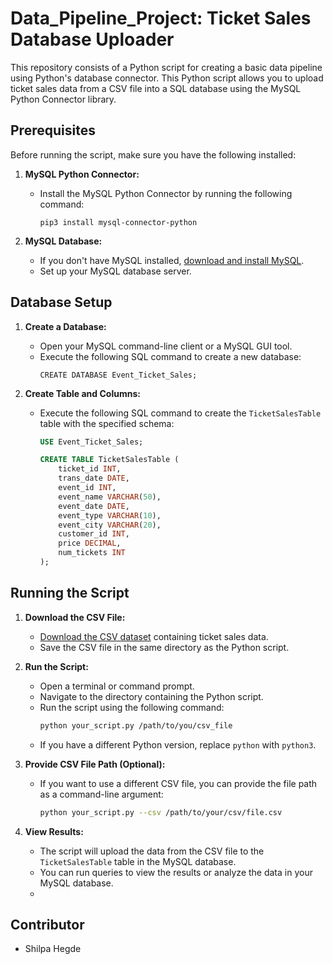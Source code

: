 # Data_Pipeline_Project: Ticket Sales Database Uploader
This repository consists of a Python script for creating a basic data pipeline using Python's database connector. This Python script allows you to upload ticket sales data from a CSV file into a SQL database using the MySQL Python Connector library.

## Prerequisites

Before running the script, make sure you have the following installed:

1. **MySQL Python Connector:**
   - Install the MySQL Python Connector by running the following command:
     ```
     pip3 install mysql-connector-python
     ```

2. **MySQL Database:**
   - If you don't have MySQL installed, [download and install MySQL](https://dev.mysql.com/downloads/installer/).
   - Set up your MySQL database server.

## Database Setup

1. **Create a Database:**
   - Open your MySQL command-line client or a MySQL GUI tool. 
   - Execute the following SQL command to create a new database:
     ```
     CREATE DATABASE Event_Ticket_Sales;
     ```

2. **Create Table and Columns:**
   - Execute the following SQL command to create the `TicketSalesTable` table with the specified schema:
     ```sql
     USE Event_Ticket_Sales;

     CREATE TABLE TicketSalesTable (
         ticket_id INT,
         trans_date DATE,
         event_id INT,
         event_name VARCHAR(50),
         event_date DATE,
         event_type VARCHAR(10),
         event_city VARCHAR(20),
         customer_id INT,
         price DECIMAL,
         num_tickets INT
     );
     ```

## Running the Script

1. **Download the CSV File:**
   - [Download the CSV dataset]() containing ticket sales data.
   - Save the CSV file in the same directory as the Python script.

2. **Run the Script:**
   - Open a terminal or command prompt.
   - Navigate to the directory containing the Python script.
   - Run the script using the following command:
     ```bash
     python your_script.py /path/to/you/csv_file
     ```
   - If you have a different Python version, replace `python` with `python3`.

3. **Provide CSV File Path (Optional):**
   - If you want to use a different CSV file, you can provide the file path as a command-line argument:
     ```bash
     python your_script.py --csv /path/to/your/csv/file.csv
     ```

4. **View Results:**
   - The script will upload the data from the CSV file to the `TicketSalesTable` table in the MySQL database.
   - You can run queries to view the results or analyze the data in your MySQL database.
   - 

## Contributor

- Shilpa Hegde


